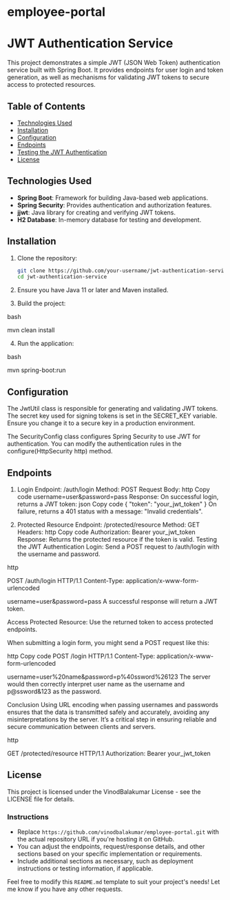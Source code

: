 # employee-portal



# JWT Authentication Service 

This project demonstrates a simple JWT (JSON Web Token) authentication service built with Spring Boot. It provides endpoints for user login and token generation, as well as mechanisms for validating JWT tokens to secure access to protected resources.

## Table of Contents

- [Technologies Used](#technologies-used)
- [Installation](#installation)
- [Configuration](#configuration)
- [Endpoints](#endpoints)
- [Testing the JWT Authentication](#testing-the-jwt-authentication)
- [License](#license)

## Technologies Used

- **Spring Boot**: Framework for building Java-based web applications.
- **Spring Security**: Provides authentication and authorization features.
- **jjwt**: Java library for creating and verifying JWT tokens.
- **H2 Database**: In-memory database for testing and development.

## Installation

1. Clone the repository:
   ```bash
   git clone https://github.com/your-username/jwt-authentication-service.git
   cd jwt-authentication-service

2. Ensure you have Java 11 or later and Maven installed.

3. Build the project:

bash

mvn clean install

4. Run the application:

bash

mvn spring-boot:run


## Configuration

The JwtUtil class is responsible for generating and validating JWT tokens. The secret key used for signing tokens is set in the SECRET_KEY variable. Ensure you change it to a secure key in a production environment.

The SecurityConfig class configures Spring Security to use JWT for authentication. You can modify the authentication rules in the configure(HttpSecurity http) method.

## Endpoints
1. Login
   Endpoint: /auth/login
   Method: POST
   Request Body:
   http
   Copy code
   username=user&password=pass
   Response:
   On successful login, returns a JWT token:
   json
   Copy code
   {
   "token": "your_jwt_token"
   }
   On failure, returns a 401 status with a message: "Invalid credentials".

2. Protected Resource
   Endpoint: /protected/resource
   Method: GET
   Headers:
   http
   Copy code
   Authorization: Bearer your_jwt_token
   Response:
   Returns the protected resource if the token is valid.
   Testing the JWT Authentication
   Login: Send a POST request to /auth/login with the username and password.

http

POST /auth/login HTTP/1.1
Content-Type: application/x-www-form-urlencoded

username=user&password=pass
A successful response will return a JWT token.

Access Protected Resource: Use the returned token to access protected endpoints.

When submitting a login form, you might send a POST request like this:

http
Copy code
POST /login HTTP/1.1
Content-Type: application/x-www-form-urlencoded

username=user%20name&password=p%40ssword%26123
The server would then correctly interpret user name as the username and p@ssword&123 as the password.

Conclusion
Using URL encoding when passing usernames and passwords ensures that the data is transmitted safely and accurately, avoiding any misinterpretations by the server. It’s a critical step in ensuring reliable and secure communication between clients and servers.

http

GET /protected/resource HTTP/1.1
Authorization: Bearer your_jwt_token

## License
This project is licensed under the VinodBalakumar License - see the LICENSE file for details.


### Instructions

- Replace `https://github.com/vinodbalakumar/employee-portal.git` with the actual repository URL if you're hosting it on GitHub.
- You can adjust the endpoints, request/response details, and other sections based on your specific implementation or requirements.
- Include additional sections as necessary, such as deployment instructions or testing information, if applicable.

Feel free to modify this `README.md` template to suit your project's needs! Let me know if you have any other requests.
